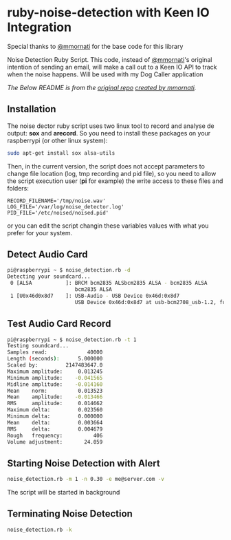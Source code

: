 ruby-noise-detection with Keen IO Integration
====================
Special thanks to [@mmornati](https://github.com/mmornati) for the base code for this library

Noise Detection Ruby Script. This code, instead of [@mmornati](https://github.com/mmornati)'s original intention of sending an email, will make a call 
out to a Keen IO API to track when the noise happens. Will be used with my Dog Caller application

*The Below README is from the [original repo](https://github.com/mmornati/ruby-noise-detection) [created by mmornati](https://github.com/mmornati).*

Installation
------------
The noise dector ruby script uses two linux tool to record and analyse de
output: **sox** and **arecord**.
So you need to install these packages on your raspberrypi (or other linux
system):

```bash
sudo apt-get install sox alsa-utils
```

Then, in the current version, the script does not accept parameters to change
file location (log, tmp recording and pid file), so you need to allow the script
execution user (**pi** for example) the write access to these files and folders:

```
RECORD_FILENAME='/tmp/noise.wav'
LOG_FILE='/var/log/noise_detector.log'
PID_FILE='/etc/noised/noised.pid'
```

or you can edit the script changin these variables values with what you prefer
for your system.

Detect Audio Card
-----------------

```bash
pi@raspberrypi ~ $ noise_detection.rb -d
Detecting your soundcard...
 0 [ALSA           ]: BRCM bcm2835 ALSbcm2835 ALSA - bcm2835 ALSA
                      bcm2835 ALSA
 1 [U0x46d0x8d7    ]: USB-Audio - USB Device 0x46d:0x8d7
                      USB Device 0x46d:0x8d7 at usb-bcm2708_usb-1.2, full speed
```

Test Audio Card Record
----------------------
```bash
pi@raspberrypi ~ $ noise_detection.rb -t 1
Testing soundcard...
Samples read:             40000
Length (seconds):      5.000000
Scaled by:         2147483647.0
Maximum amplitude:     0.013245
Minimum amplitude:    -0.041565
Midline amplitude:    -0.014160
Mean    norm:          0.013523
Mean    amplitude:    -0.013466
RMS     amplitude:     0.014662
Maximum delta:         0.023560
Minimum delta:         0.000000
Mean    delta:         0.003664
RMS     delta:         0.004679
Rough   frequency:          406
Volume adjustment:       24.059
```

Starting Noise Detection with Alert
-----------------------------------
```bash
noise_detection.rb -m 1 -n 0.30 -e me@server.com -v
```
The script will be started in background

Terminating Noise Detection
---------------------------
```bash
noise_detection.rb -k
```
